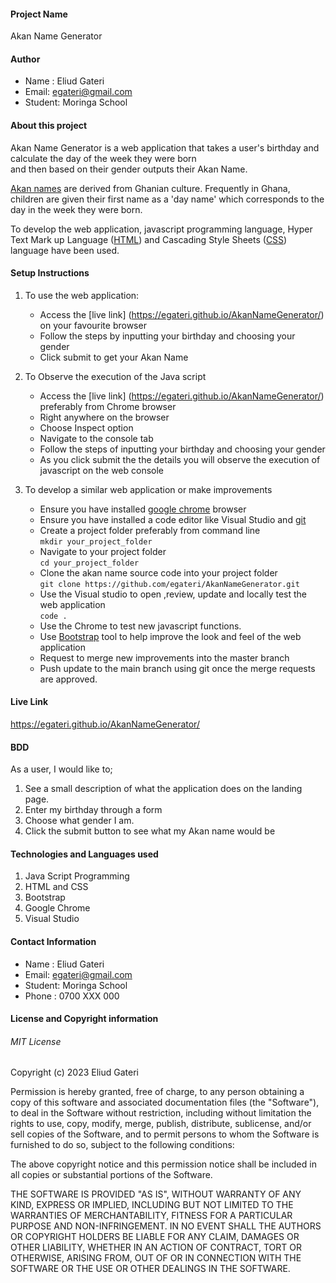 #### Project Name
Akan Name Generator
#### Author
 - Name : Eliud Gateri
 - Email: egateri@gmail.com
 - Student: Moringa School
#### About this project
Akan Name Generator is a web application that takes a user's birthday and calculate the day of the week they were born   
and then based on their gender outputs their Akan Name.

[Akan names][1] are derived from Ghanian culture. Frequently in Ghana, children are given their first name as a 'day name' which corresponds to the day in the week they were born.

To develop the web application, javascript programming language, Hyper Text Mark up Language ([HTML][2]) and Cascading Style Sheets ([CSS][3]) language have been used.

[1]: <https://en.wikipedia.org/wiki/Akan_names> "Akan Names"
[2]: <https://www.w3schools.com/html/> "Hyper Text Mark up Language"
[3]: <https://developer.mozilla.org/en-US/docs/Web/CSS> "Cascading Style Sheets"

#### Setup Instructions 
1. To use the web application:  
   - Access the [live link] (https://egateri.github.io/AkanNameGenerator/) on your favourite browser
   - Follow the steps by inputting your birthday and choosing your gender
   - Click submit to get your Akan Name
     
2. To Observe the execution of the Java script
   - Access the [live link] (https://egateri.github.io/AkanNameGenerator/) preferably from Chrome browser
   - Right anywhere on the browser 
   - Choose Inspect option
   - Navigate to the console tab
   - Follow the steps of inputting your birthday and choosing your gender
   - As you click submit the the details you will observe the execution of javascript on the web console

3. To develop a similar web application or make improvements 
    - Ensure you have installed [google chrome](https://www.google.com/chrome/) browser 
    - Ensure you have installed a code editor like Visual Studio and [git](https://git-scm.com/download/win)
    - Create a project folder preferably from command line  
      `mkdir your_project_folder`
    - Navigate to your project folder  
       `cd your_project_folder`  
    - Clone the akan name source code into your project folder    
       `git clone https://github.com/egateri/AkanNameGenerator.git`
    - Use the Visual studio to open ,review, update and locally test the web application   
       `code .`
    - Use the Chrome to test new javascript functions.
    - Use [Bootstrap](https://getbootstrap.com/) tool to help improve the look and feel of the web application
    - Request to merge new improvements into the master branch
    - Push update to the main branch using git once the merge requests are approved. 
 
#### Live Link
 https://egateri.github.io/AkanNameGenerator/

 #### BDD
  As a user, I would like to;  
  1. See a  small description of what the application does on the landing page.
  2. Enter my birthday through a form 
  1. Choose what gender I am.
  1. Click the submit button to see what my Akan name would be

#### Technologies and Languages used
 1. Java Script Programming
 1. HTML and CSS 
 1. Bootstrap
 1. Google Chrome
 1. Visual Studio


#### Contact Information
 - Name : Eliud Gateri
 - Email: egateri@gmail.com
 - Student: Moringa School
 - Phone : 0700 XXX 000

####  License and Copyright information
###### MIT License
Copyright (c) 2023 Eliud Gateri 

Permission is hereby granted, free of charge, to any person obtaining a copy of this software and associated documentation files (the "Software"), to deal in the Software without restriction, including without limitation the rights to use, copy, modify, merge, publish, distribute, sublicense, and/or sell copies of the Software, and to permit persons to whom the Software is furnished to do so, subject to the following conditions:  

The above copyright notice and this permission notice shall be included in all copies or substantial portions of the Software. 

THE SOFTWARE IS PROVIDED "AS IS", WITHOUT WARRANTY OF ANY KIND, EXPRESS OR IMPLIED, INCLUDING BUT NOT LIMITED TO THE WARRANTIES OF MERCHANTABILITY, FITNESS FOR A PARTICULAR PURPOSE AND NON-INFRINGEMENT. IN NO EVENT SHALL THE AUTHORS OR COPYRIGHT HOLDERS BE LIABLE FOR ANY CLAIM, DAMAGES OR OTHER LIABILITY, WHETHER IN AN ACTION OF CONTRACT, TORT OR OTHERWISE, ARISING FROM, OUT OF OR IN CONNECTION WITH THE SOFTWARE OR THE USE OR OTHER DEALINGS IN THE SOFTWARE. 